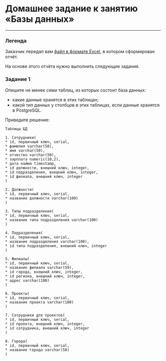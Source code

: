 # Домашнее задание к занятию «Базы данных»

---
### Легенда

Заказчик передал вам [файл в формате Excel](https://github.com/netology-code/sdb-homeworks/blob/main/resources/hw-12-1.xlsx), в котором сформирован отчёт. 

На основе этого отчёта нужно выполнить следующие задания.

### Задание 1

Опишите не менее семи таблиц, из которых состоит база данных:

- какие данные хранятся в этих таблицах;
- какой тип данных у столбцов в этих таблицах, если данные хранятся в PostgreSQL.

Приведите решение:

`Таблицы БД`

```
1. Сотрудники(
* id, первичный ключ, serial,
* фамилия varchar(50),
* имя varchar(50),
* отчество varchar(50),
* зарплата numeric(10,2),
* дата найма timestamp,
* id должности, внешний ключ, integer,
* id подразделения, внешний ключ, integer,
* id филиала, внешний ключ, integer
)

2. Должности(
* id, первичный ключ, serial,
* название должности varchar(100)
)

3. Типы подразделения(
* id, первичный ключ, serial,
* название типа подразделения varchar(100)
)

4. Подразделения(
* id, первичный ключ, serial,
* название подразделения varchar(100),
* id типа подразделения, внешний ключ, integer
)

5. Филиалы(
* id, первичный ключ, serial,
* название филиала varchar(50),
* id города, внешний ключ, integer,
* id региона, внешний ключ, integer,
* адрес varchar(100)
)

6. Проекты(
* id, первичный ключ, serial,
* название проекта varchar(100)
)

7. Сотрудники для проектов(
* id, первичный ключ, serial,
* id проекта, внешний ключ, integer,
* id сотрудника, внешний ключ, integer
)

8. Города(
* id, первичный ключ, serial,
* название города varchar(50)
)

